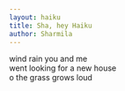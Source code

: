 ```yaml
---
layout: haiku
title: Sha, hey Haiku
author: Sharmila
---
```


wind rain you and me<br>
went looking for a new house<br>
o the grass grows loud<br>

